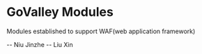 # GoValley Modules

Modules established to support WAF(web application framework)

-- Niu Jinzhe
-- Liu Xin


